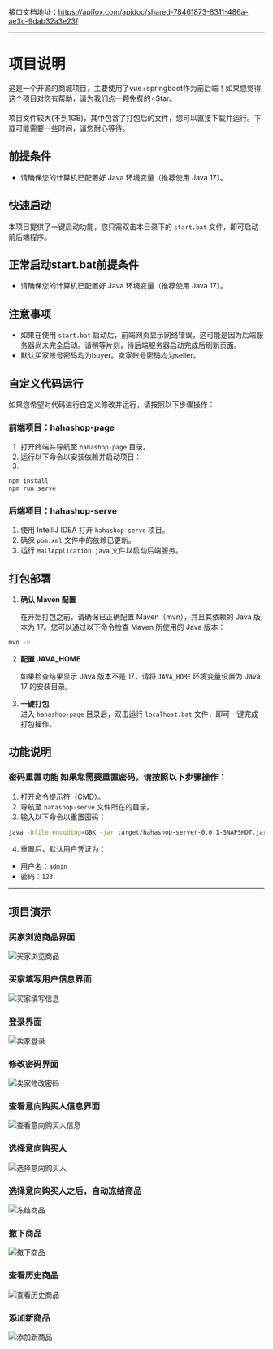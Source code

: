 接口文档地址：https://apifox.com/apidoc/shared-78461873-8311-486a-ae3c-9dab32a3e23f

--- 
# 项目说明 
这是一个开源的商城项目，主要使用了vue+springboot作为前后端！如果您觉得这个项目对您有帮助，请为我们点一颗免费的⭐Star。 

项目文件较大(不到1GB)，其中包含了打包后的文件，您可以直接下载并运行。下载可能需要一些时间，请您耐心等待。
## 前提条件 
- 请确保您的计算机已配置好 Java 环境变量（推荐使用 Java 17）。 
## 快速启动 
本项目提供了一键启动功能，您只需双击本目录下的 `start.bat` 文件，即可启动前后端程序。 
## 正常启动start.bat前提条件 
- 请确保您的计算机已配置好 Java 环境变量（推荐使用 Java 17）。
## 注意事项 
- 如果在使用 `start.bat` 启动后，前端网页显示网络错误，这可能是因为后端服务器尚未完全启动。请稍等片刻，待后端服务器启动完成后刷新页面。
- 默认买家账号密码均为buyer。卖家账号密码均为seller。
## 自定义代码运行 
如果您希望对代码进行自定义修改并运行，请按照以下步骤操作： 
### 前端项目：hahashop-page 
1. 打开终端并导航至 `hahashop-page` 目录。 
2. 运行以下命令以安装依赖并启动项目： 
3. 
```bash 
npm install 
npm run serve 
``` 
### 后端项目：hahashop-serve 
1. 使用 IntelliJ IDEA 打开 `hahashop-serve` 项目。 
2. 确保 `pom.xml` 文件中的依赖已更新。 
3. 运行 `MallApplication.java` 文件以启动后端服务。 

## 打包部署
1. **确认 Maven 配置** 

    在开始打包之前，请确保已正确配置 Maven（mvn），并且其依赖的 Java 版本为 17。您可以通过以下命令检查 Maven 所使用的 Java 版本：
```bash 
mvn -v
``` 
2. **配置 JAVA_HOME**
   
   如果检查结果显示 Java 版本不是 17，请将 `JAVA_HOME` 环境变量设置为 Java 17 的安装目录。
3. **一键打包**  
    进入 `hahashop-page` 目录后，双击运行 `localhost.bat` 文件，即可一键完成打包操作。

 ## 功能说明 
 ### 密码重置功能 如果您需要重置密码，请按照以下步骤操作：
1. 打开命令提示符（CMD）。 
2. 导航至 `hahashop-serve` 文件所在的目录。 
3. 输入以下命令以重置密码： 
```bash 
java -Dfile.encoding=GBK -jar target/hahashop-server-0.0.1-SNAPSHOT.jar reset-password
 ``` 
4. 重置后，默认用户凭证为： 
- 用户名：`admin` 
- 密码：`123` 
---


## 项目演示
### 买家浏览商品界面

![买家浏览商品](./2235020429-额外成果物/1-images/%E4%B9%B0%E5%AE%B6%E6%B5%8F%E8%A7%88%E5%95%86%E5%93%81.png)

### 买家填写用户信息界面


![买家填写信息](./2235020429-额外成果物/1-images/%E4%B9%B0%E5%AE%B6%E5%A1%AB%E5%86%99%E4%BF%A1%E6%81%AF.png "买家填写信息界面")

### 登录界面

![卖家登录](./2235020429-额外成果物/1-images/%E5%8D%96%E5%AE%B6%E7%99%BB%E5%BD%95.png)

### 修改密码界面

![卖家修改密码](./2235020429-额外成果物/1-images/%E5%8D%96%E5%AE%B6%E4%BF%AE%E6%94%B9%E5%AF%86%E7%A0%81.png)

### 查看意向购买人信息界面

![查看意向购买人信息](./2235020429-额外成果物/1-images/%E6%9F%A5%E7%9C%8B%E6%84%8F%E5%90%91%E8%B4%AD%E4%B9%B0%E4%BA%BA%E4%BF%A1%E6%81%AF.png)

### 选择意向购买人

![选择意向购买人](./2235020429-额外成果物/1-images/%E9%80%89%E6%8B%A9%E6%84%8F%E5%90%91%E8%B4%AD%E4%B9%B0%E4%BA%BA%E7%95%8C%E9%9D%A2.png)

### 选择意向购买人之后，自动冻结商品

![冻结商品](./2235020429-额外成果物/1-images/%E5%86%BB%E7%BB%93%E5%95%86%E5%93%81.png)

### 撤下商品

![撤下商品](./2235020429-额外成果物/1-images/%E6%92%A4%E4%B8%8B%E5%95%86%E5%93%81.png)

### 查看历史商品

![查看历史商品](./2235020429-额外成果物/1-images/%E6%9F%A5%E7%9C%8B%E5%8E%86%E5%8F%B2%E5%95%86%E5%93%81.png)

### 添加新商品

![添加新商品](./2235020429-额外成果物/1-images/%E6%B7%BB%E5%8A%A0%E6%96%B0%E7%9A%84%E5%95%86%E5%93%81.png)
